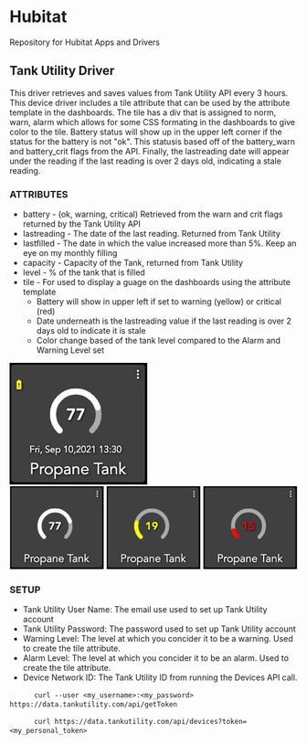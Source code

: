 # Hubitat
Repository for Hubitat Apps and Drivers

## Tank Utility Driver
This driver retrieves and saves values from Tank Utility API every 3 hours.  This device driver includes a tile attribute that can be used by the attribute template in the dashboards.  The tile has a div that is assigned to norm, warn, alarm which allows for some CSS formating in the dashboards to give color to the tile.  Battery status will show up in the upper left corner if the status for the battery is not "ok".  This statusis based off of the battery_warn and battery_crit flags from the API. Finally, the lastreading
date will appear under the reading if the last reading is over 2 days old, indicating a stale reading.

### ATTRIBUTES
- battery - (ok, warning, critical) Retrieved from the warn and crit flags returned by the Tank Utility API
- lastreading - The date of the last reading.  Returned from Tank Utility
- lastfilled - The date in which the value increased more than 5%.  Keep an eye on my monthly filling
- capacity - Capacity of the Tank, returned from Tank Utility
- level - % of the tank that is filled
- tile - For used to display a guage on the dashboards using the attribute template
  - Battery will show in upper left if set to warning (yellow) or critical (red)
  - Date underneath is the lastreading value if the last reading is over 2 days old to indicate it is stale
  - Color change based of the tank level compared to the Alarm and Warning Level set
 
 ![Image of tile](https://github.com/neffreyc/Hubitat/blob/main/Images/TankUtilityGauge.png)
 ![Image of tile](https://github.com/neffreyc/Hubitat/blob/main/Images/TankUtilityGuages.png)
 
### SETUP
 - Tank Utility User Name: The email use used to set up Tank Utility account
 - Tank Utility Password: The password used to set up Tank Utility account
 - Warning Level: The level at which you concider it to be a warning. Used to create the tile attribute.
 - Alarm Level: The level at which you concider it to be an alarm. Used to create the tile attribute.
 - Device Network ID: The Tank Utility ID from running the Devices API call.
 
 ```
       curl --user <my_username>:<my_password> https://data.tankutility.com/api/getToken
 ```      
 
 ```
       curl https://data.tankutility.com/api/devices?token=<my_personal_token>
 ```
